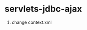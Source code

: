 # servlets-jdbc-ajax

1. change context.xml 

<Resource 
		name="jdbc/postgres" 
		auth="Container" 
		type="javax.sql.DataSource"
    maxTotal="100" 
		maxIdle="30" 
		maxWaitMillis="10000"
    username="postgres" 
		password="12345" 
		driverClassName="org.postgresql.Driver"
		url="jdbc:postgresql://localhost:5432/postgres"/>
		
